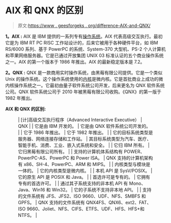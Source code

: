 # AIX 和 QNX 的区别

> 原文:[https://www . geesforgeks . org/difference-AIX-and-QNX/](https://www.geeksforgeeks.org/difference-between-aix-and-qnx/)

**1。AIX :**
AIX 是 IBM 提供的一系列专有[操作系统](https://www.geeksforgeeks.org/introduction-of-operating-system-set-1/)。AIX 代表高级交互执行。最初它是为 IBM RT PC RISC 工作站设计的，后来它被用于各种硬件平台，如 IBM RS/6000 系列、基于 PowerPC 的系统、System-370 大型机、PS-2 个人计算机和苹果网络服务器。它是已通过开放集团 UNIX 03 标准认证的五个商业操作系统之一。AIX 的第一个版本于 1986 年推出。AIX 的最新稳定版本是 7.2。

**2。QNX :**
QNX 是一款商用实时操作系统，由黑莓有限公司提供。它是一个类似 Unix 的操作系统。这个操作系统使用的[内核](https://www.geeksforgeeks.org/the-linux-kernel/)是微内核。它是首批商业上成功的微内核操作系统之一。它最初由量子软件系统公司开发，后来更名为 QNX 软件系统公司。QNX 软件系统公司于 2010 年被黑莓有限公司收购。《QNX》的第一版于 1982 年推出。

**AIX 和 QNX 的区别:**

<figure class="table">

| [计]高级交互执行程序（Advanced Interactive Executive） | QNX |
| 它是由 IBM 开发的。 | 它是由 QNX 软件系统公司开发的。 |
| 它于 1986 年推出。 | 它于 1982 年推出。 |
| 它的目标系统类型是服务器、网络连接存储和工作站。 | 其目标系统类型为汽车、医疗、智能手机、消费、工业、嵌入式系统和安全。 |
| 它归 IBM 所有。 | 它归黑莓有限公司所有。 |
| 支持的计算机体系结构有 POWER、PowerPC-AS、PowerPC 和 Power ISA。 | QNX 支持的计算机架构有 x86、SH-4、PowerPC、ARM 和 MIPS。 |
| 内核类型与模块是一体的。 | 它的内核类型是微内核。 |
| 本机 API 是 SysV/POSIX。 | 它的原生 API 是 POSIX 和 Java。 |
| 首选许可是专有的。 | 它拥有专有的首选许可。 |
| 通过其子系统支持的非本机 API 有 Mono、Java、Win16 和 Win32。 | 它的子系统不支持非本地 API。 |
| 支持的文件系统有 JFS、JFS2、ISO 9660、UDF、NFS、SMBFS 和 GPFS。 | QNX 支持的文件系统有 QNX4FS、QNX6、ext2、FAT、ISO 9660、Joliet、NFS、CIFS、ETFS、UDF、HFS、HFS+和 NTFS。 |

</figure>